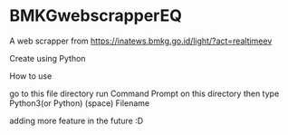 # BMKGwebscrapperEQ
A web scrapper from https://inatews.bmkg.go.id/light/?act=realtimeev 

Create using Python

How to use

go to this file directory run Command Prompt on this directory
then type Python3(or Python) (space) Filename


adding more feature in the future :D
